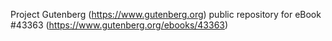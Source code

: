 Project Gutenberg (https://www.gutenberg.org) public repository for eBook #43363 (https://www.gutenberg.org/ebooks/43363)
